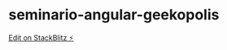 # seminario-angular-geekopolis

[Edit on StackBlitz ⚡️](https://stackblitz.com/edit/seminario-angular-geekopolis)